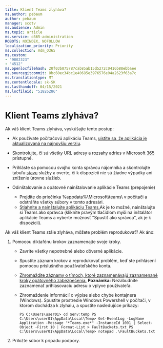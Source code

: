 ```yaml
---
title: Klient Teams zlyháva?
ms.author: pebaum
author: pebaum
manager: scotv
ms.audience: Admin
ms.topic: article
ms.service: o365-administration
ROBOTS: NOINDEX, NOFOLLOW
localization_priority: Priority
ms.collection: Adm_O365
ms.custom:
- "9002323"
- "4512"
ms.openlocfilehash: 20f03b075787cab85ab15d5272c0416b88ebbaee
ms.sourcegitcommit: 8bc60ec34bc1e40685e3976576e04a2623f63a7c
ms.translationtype: MT
ms.contentlocale: sk-SK
ms.lasthandoff: 04/15/2021
ms.locfileid: "51826286"
---
```

# <a name="teams-client-crashing"></a>Klient Teams zlyháva?

Ak váš klient Teams zlyháva, vyskúšajte tento postup:

- Ak používate počítačovú aplikáciu Teams, [uistite sa, že aplikácia je aktualizovaná na najnovšiu verziu](https://support.office.com/article/Update-Microsoft-Teams-535a8e4b-45f0-4f6c-8b3d-91bca7a51db1).

- Skontrolujte, či sú všetky URL adresy a rozsahy adries v Microsoft [365](https://docs.microsoft.com/microsoftteams/connectivity-issues) prístupné.

- Prihláste sa pomocou svojho konta správcu nájomníka a skontrolujte tabuľu [stavu](https://docs.microsoft.com/office365/enterprise/view-service-health) služby a overte, či k dispozícii nie sú žiadne výpadky ani zníženie úrovne služieb.

- Odinštalovanie a opätovné nainštalovanie aplikácie Teams (prepojenie)
    - Prejdite do priečinka %appdata%\Microsoft\teams\ v počítači a odstráňte všetky súbory v tomto adresári.
    - [Stiahnite a nainštalujte aplikáciu Teams.](https://www.microsoft.com/microsoft-365/microsoft-teams/group-chat-software#office-DesktopAppDownload-ofoushy)Ak je to možné, nainštalujte si Teams ako správca (kliknite pravým tlačidlom myši na inštalátor aplikácie Teams a vyberte možnosť "Spustiť ako správca", ak je k dispozícii).

Ak váš klient Teams stále zlyháva, môžete problém reprodukovať? Ak áno:

1. Pomocou diktafónu krokov zaznamenajte svoje kroky.
    - Zavrite všetky nepotrebné alebo dôverné aplikácie.
    - Spustite záznam krokov a reprodukovať problém, keď ste prihlásení pomocou príslušného používateľského konta.
    - [Zhromaždite záznamy o tímoch, ktoré zaznamenávajú zaznamenané kroky opätovného zabezpečenia.](https://docs.microsoft.com/microsoftteams/log-files) **Poznámka:** Nezabudnite zaznamenať prihlasovaciu adresu o vplyve používateľa.
    - Zhromaždenie informácií o výpise alebo chybe kontajnera (Windows). Spustite prostredie Windows Powershell v počítači, v ktorom dochádza k zlyhaiu, a spustite nasledujúce príkazy:

        `
        PS C:\Users\user01> cd $env:temp
        PS C:\Users\user01\AppData\Local\Temp> Get-EventLog -LogName Application -Message "*Teams.exe*" -InstanceId 1001 | Select-Object -First 10 | Format-List > FaultBuckets.txt
        PS C:\Users\user01\AppData\Local\Temp> notepad .\FaultBuckets.txt
        `
    
2. Priložte súbor k prípadu podpory.
